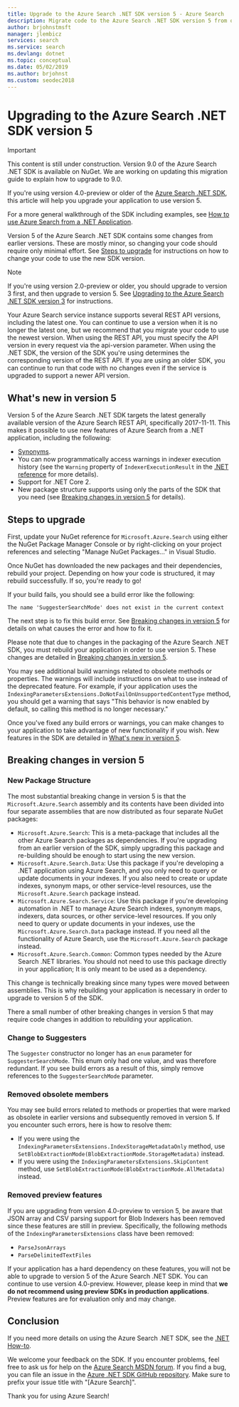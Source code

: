 ```yaml
---
title: Upgrade to the Azure Search .NET SDK version 5 - Azure Search
description: Migrate code to the Azure Search .NET SDK version 5 from older versions. Learn what is new and which code changes are required.
author: brjohnstmsft
manager: jlembicz
services: search
ms.service: search
ms.devlang: dotnet
ms.topic: conceptual
ms.date: 05/02/2019
ms.author: brjohnst
ms.custom: seodec2018
---
```

# Upgrading to the Azure Search .NET SDK version 5

> [!Important]
> This content is still under construction. Version 9.0 of the Azure Search .NET SDK is available on NuGet. We are working on updating this migration guide to explain how to upgrade to 9.0. 
> 

If you're using version 4.0-preview or older of the [Azure Search .NET SDK](https://aka.ms/search-sdk), this article will help you upgrade your application to use version 5.

For a more general walkthrough of the SDK including examples, see [How to use Azure Search from a .NET Application](search-howto-dotnet-sdk.md).

Version 5 of the Azure Search .NET SDK contains some changes from earlier versions. These are mostly minor, so changing your code should require only minimal effort. See [Steps to upgrade](#UpgradeSteps) for instructions on how to change your code to use the new SDK version.

> [!NOTE]
> If you're using version 2.0-preview or older, you should upgrade to version 3 first, and then upgrade to version 5. See [Upgrading to the Azure Search .NET SDK version 3](search-dotnet-sdk-migration.md) for instructions.
>
> Your Azure Search service instance supports several REST API versions, including the latest one. You can continue to use a version when it is no longer the latest one, but we recommend that you migrate your code to use the newest version. When using the REST API, you must specify the API version in every request via the api-version parameter. When using the .NET SDK, the version of the SDK you're using determines the corresponding version of the REST API. If you are using an older SDK, you can continue to run that code with no changes even if the service is upgraded to support a newer API version.

<a name="WhatsNew"></a>

## What's new in version 5
Version 5 of the Azure Search .NET SDK targets the latest generally available version of the Azure Search REST API, specifically 2017-11-11. This makes it possible to use new features of Azure Search from a .NET application, including the following:

* [Synonyms](search-synonyms.md).
* You can now programmatically access warnings in indexer execution history (see the `Warning` property of `IndexerExecutionResult` in the [.NET reference](https://docs.microsoft.com/dotnet/api/microsoft.azure.search.models.indexerexecutionresult?view=azure-dotnet) for more details).
* Support for .NET Core 2.
* New package structure supports using only the parts of the SDK that you need (see [Breaking changes in version 5](#ListOfChanges) for details).

<a name="UpgradeSteps"></a>

## Steps to upgrade
First, update your NuGet reference for `Microsoft.Azure.Search` using either the NuGet Package Manager Console or by right-clicking on your project references and selecting "Manage NuGet Packages..." in Visual Studio.

Once NuGet has downloaded the new packages and their dependencies, rebuild your project. Depending on how your code is structured, it may rebuild successfully. If so, you're ready to go!

If your build fails, you should see a build error like the following:

    The name 'SuggesterSearchMode' does not exist in the current context

The next step is to fix this build error. See [Breaking changes in version 5](#ListOfChanges) for details on what causes the error and how to fix it.

Please note that due to changes in the packaging of the Azure Search .NET SDK, you must rebuild your application in order to use version 5. These changes are detailed in [Breaking changes in version 5](#ListOfChanges).

You may see additional build warnings related to obsolete methods or properties. The warnings will include instructions on what to use instead of the deprecated feature. For example, if your application uses the `IndexingParametersExtensions.DoNotFailOnUnsupportedContentType` method, you should get a warning that says "This behavior is now enabled by default, so calling this method is no longer necessary."

Once you've fixed any build errors or warnings, you can make changes to your application to take advantage of new functionality if you wish. New features in the SDK are detailed in [What's new in version 5](#WhatsNew).

<a name="ListOfChanges"></a>

## Breaking changes in version 5

### New Package Structure

The most substantial breaking change in version 5 is that the `Microsoft.Azure.Search` assembly and its contents have been divided into four separate assemblies that are now distributed as four separate NuGet packages:

 - `Microsoft.Azure.Search`: This is a meta-package that includes all the other Azure Search packages as dependencies. If you're upgrading from an earlier version of the SDK, simply upgrading this package and re-building should be enough to start using the new version.
 - `Microsoft.Azure.Search.Data`: Use this package if you're developing a .NET application using Azure Search, and you only need to query or update documents in your indexes. If you also need to create or update indexes, synonym maps, or other service-level resources, use the `Microsoft.Azure.Search` package instead.
 - `Microsoft.Azure.Search.Service`: Use this package if you're developing automation in .NET to manage Azure Search indexes, synonym maps, indexers, data sources, or other service-level resources. If you only need to query or update documents in your indexes, use the `Microsoft.Azure.Search.Data` package instead. If you need all the functionality of Azure Search, use the `Microsoft.Azure.Search` package instead.
 - `Microsoft.Azure.Search.Common`: Common types needed by the Azure Search .NET libraries. You should not need to use this package directly in your application; It is only meant to be used as a dependency.
 
This change is technically breaking since many types were moved between assemblies. This is why rebuilding your application is necessary in order to upgrade to version 5 of the SDK.

There a small number of other breaking changes in version 5 that may require code changes in addition to rebuilding your application.

### Change to Suggesters 

The `Suggester` constructor no longer has an `enum` parameter for `SuggesterSearchMode`. This enum only had one value, and was therefore redundant. If you see build errors as a result of this, simply remove references to the `SuggesterSearchMode` parameter.

### Removed obsolete members

You may see build errors related to methods or properties that were marked as obsolete in earlier versions and subsequently removed in version 5. If you encounter such errors, here is how to resolve them:

- If you were using the `IndexingParametersExtensions.IndexStorageMetadataOnly` method, use `SetBlobExtractionMode(BlobExtractionMode.StorageMetadata)` instead.
- If you were using the `IndexingParametersExtensions.SkipContent` method, use `SetBlobExtractionMode(BlobExtractionMode.AllMetadata)` instead.

### Removed preview features

If you are upgrading from version 4.0-preview to version 5, be aware that JSON array and CSV parsing support for Blob Indexers has been removed since these features are still in preview. Specifically, the following methods of the `IndexingParametersExtensions` class have been removed:

- `ParseJsonArrays`
- `ParseDelimitedTextFiles`

If your application has a hard dependency on these features, you will not be able to upgrade to version 5 of the Azure Search .NET SDK. You can continue to use version 4.0-preview. However, please keep in mind that **we do not recommend using preview SDKs in production applications**. Preview features are for evaluation only and may change.

## Conclusion
If you need more details on using the Azure Search .NET SDK, see the [.NET How-to](search-howto-dotnet-sdk.md).

We welcome your feedback on the SDK. If you encounter problems, feel free to ask us for help on the [Azure Search MSDN forum](https://social.msdn.microsoft.com/Forums/azure/home?forum=azuresearch). If you find a bug, you can file an issue in the [Azure .NET SDK GitHub repository](https://github.com/Azure/azure-sdk-for-net/issues). Make sure to prefix your issue title with "[Azure Search]".

Thank you for using Azure Search!
